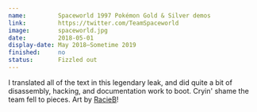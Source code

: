 ```yaml
---
name:         Spaceworld 1997 Pokémon Gold & Silver demos
link:         https://twitter.com/TeamSpaceworld
image:        spaceworld.jpg
date:         2018-05-01
display-date: May 2018—Sometime 2019
finished:     no
status:       Fizzled out
---
```

I translated all of the text in this legendary leak, and did quite a bit of disassembly, hacking, and documentation work to boot. Cryin' shame the team fell to pieces. Art by [RacieB](https://twitter.com/RacieBeep)!
